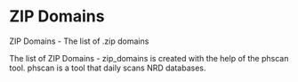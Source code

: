 # ZIP Domains
ZIP Domains - The list of .zip domains

The list of ZIP Domains - zip_domains is created with the help of the phscan tool. phscan is a tool that daily scans NRD databases.
